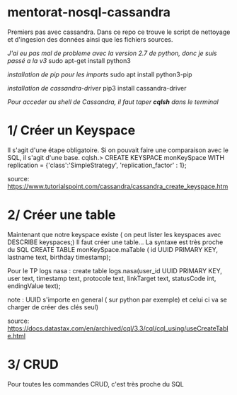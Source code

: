 # mentorat-nosql-cassandra
Premiers pas avec cassandra. Dans ce repo ce trouve le script de nettoyage et d'ingesion des données ainsi que les fichiers sources.

*J'ai eu pas mal de probleme avec la version 2.7 de python, donc je suis passé a la v3*
sudo apt-get install python3

*installation de pip pour les imports*
sudo apt install python3-pip

*installation de cassandra-driver*
pip3 install cassandra-driver


*Pour acceder au shell de Cassandra, il faut taper **cqlsh** dans le terminal*


# 1/ Créer un Keyspace

Il s'agit d'une étape obligatoire. Si on pouvait faire une comparaison avec le SQL, il s'agit d'une base.
cqlsh.> CREATE KEYSPACE monKeySpace
WITH replication = {'class':'SimpleStrategy', 'replication_factor' : 1};

source:
https://www.tutorialspoint.com/cassandra/cassandra_create_keyspace.htm

# 2/ Créer une table

Maintenant que notre keyspace existe ( on peut lister les keyspaces avec DESCRIBE keyspaces;)
Il faut créer une table...
La syntaxe est très proche du SQL
CREATE TABLE monKeySpace.maTable ( id UUID PRIMARY KEY, lastname text, birthday timestamp);

Pour le TP logs nasa : create table logs.nasa(user_id UUID PRIMARY KEY, user text, timestamp text, protocole text, linkTarget text, statusCode int, endingValue text);

note : UUID s'importe en general ( sur python par exemple) et celui ci va se charger de créer des clés seul)

source:
https://docs.datastax.com/en/archived/cql/3.3/cql/cql_using/useCreateTable.html

# 3/ CRUD
Pour toutes les commandes CRUD, c'est très proche du SQL
